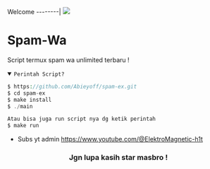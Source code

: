 Welcome
--------|
![](https://media.tenor.com/iVCiM9W7cvYAAAAd/welcome.gif)

# Spam-Wa
Script termux spam wa unlimited terbaru !

<details open><summary><code>Perintah Script?</code></summary>

```php
$ https://github.com/Abieyoff/spam-ex.git
$ cd spam-ex
$ make install
$ ./main

Atau bisa juga run script nya dg ketik perintah
$ make run
```
</details>

- Subs yt admin
https://www.youtube.com/@ElektroMagnetic-h1t</a></code>
<div align="center">

### Jgn lupa kasih star masbro !
</div>
